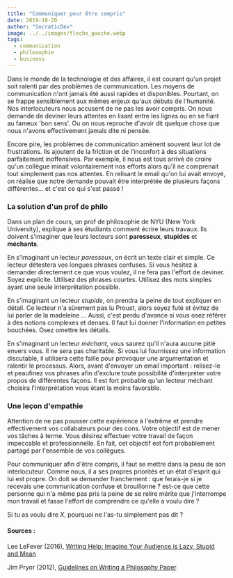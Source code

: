```yaml
---
title: "Communiquer pour être compris"
date: 2019-10-20
author: "SocraticDev"
image: ../../images/fleche_gauche.webp
tags:
  - communication
  - philosophie
  - business
---
```


Dans le monde de la technologie et des affaires, il est courant qu'un projet soit ralenti par des problèmes de communication. Les moyens de communication n'ont jamais été aussi rapides et disponibles. Pourtant, on se frappe sensiblement aux mêmes enjeux qu'aux débuts de l'humanité. Nos interlocuteurs nous accusent de ne pas les avoir compris. On nous demande de deviner leurs attentes en lisant entre les lignes ou en se fiant au fameux 'bon sens'. Ou on nous reproche d'avoir dit quelque chose que nous n'avons effectivement jamais dite ni pensée.

Encore pire, les problèmes de communication amènent souvent leur lot de frustrations. Ils ajoutent de la friction et de l'inconfort à des situations parfaitement inoffensives. Par exemple, il nous est tous arrivé de croire qu'un collègue minait volontairement nos efforts alors qu'il ne comprenait tout simplement pas nos attentes. En relisant le email qu'on lui avait envoyé, on réalise que notre demande pouvait être interprétée de plusieurs façons différentes... et c'est ce qui s'est passé !

### La solution d'un prof de philo

Dans un plan de cours, un prof de philosophie de NYU (New York University), explique à ses étudiants comment écrire leurs travaux. Ils doivent s'imaginer que leurs lecteurs sont **paresseux**, **stupides** et **méchants**.

En s'imaginant un lecteur _paresseux_, on écrit un texte clair et simple. Ce lecteur détestera vos longues phrases confuses. Si vous hésitez à demander directement ce que vous voulez, il ne fera pas l'effort de deviner. Soyez explicite. Utilisez des phrases courtes. Utilisez des mots simples ayant une seule interprétation possible.

En s'imaginant un lecteur _stupide_, on prendra la peine de tout expliquer en détail. Ce lecteur n'a sûrement pas lu Proust, alors soyez futé et évitez de lui parler de la madeleine ...  Aussi, c'est perdu d'avance si vous osez référer à des notions complexes et denses. Il faut lui donner l'information en petites bouchées. Osez omettre les détails.

En s'imaginant un lecteur _méchant_, vous saurez qu'il n'aura aucune pitié envers vous. Il ne sera pas charitable. Si vous lui fournissez une information discutable, il utilisera cette faille pour provoquer une argumentation et ralentir le processus. Alors, avant d'envoyer un email important : relisez-le et peaufinez vos phrases afin d'exclure toute possibilité d'interpréter votre propos de différentes façons. Il est fort probable qu'un lecteur méchant choisira l'interprétation vous étant la moins favorable.

### Une leçon d'empathie

Attention de ne pas pousser cette expérience à l'extrême et prendre effectivement vos collabateurs pour des cons. Votre objectif est de mener vos tâches à terme. Vous désirez effectuer votre travail de façon impeccable et professionnelle. En fait, cet objectif est fort probablement partagé par l'ensemble de vos collègues.

Pour communiquer afin d'être compris, il faut se mettre dans la peau de son interlocuteur. Comme nous, il a ses propres priorités et un état d'esprit qui lui est propre. On doit se demander franchement : que ferais-je si je recevais une communication confuse et brouillonne ? est-ce que cette personne qui n'a même pas pris la peine de se relire mérite que j'interrompe mon travail et fasse l'effort de comprendre ce qu'elle a voulu dire ?

Si tu as voulu dire _X_, pourquoi ne l'as-tu simplement pas dit ?

#### Sources :

Lee LeFever (2016), [Writing Help: Imagine Your Audience is Lazy, Stupid and Mean](https://explaineracademy.com/blog/4227/lazy-stupid-mean)

Jim Pryor (2012), [Guidelines on Writing a Philosophy Paper](http://www.jimpryor.net/teaching/guidelines/writing.html)

